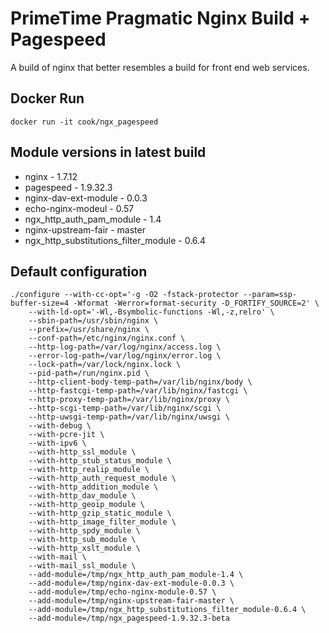 # PrimeTime Pragmatic Nginx Build + Pagespeed

A build of nginx that better resembles a build for front end web services.

## Docker Run

	docker run -it cook/ngx_pagespeed
	
## Module versions in latest build

- nginx - 1.7.12
- pagespeed - 1.9.32.3
- nginx-dav-ext-module - 0.0.3
- echo-nginx-modeul - 0.57
- ngx_http_auth_pam_module - 1.4
- nginx-upstream-fair - master
- ngx_http_substitutions_filter_module - 0.6.4

## Default configuration

    ./configure --with-cc-opt='-g -O2 -fstack-protector --param=ssp-buffer-size=4 -Wformat -Werror=format-security -D_FORTIFY_SOURCE=2' \
        --with-ld-opt='-Wl,-Bsymbolic-functions -Wl,-z,relro' \
        --sbin-path=/usr/sbin/nginx \
        --prefix=/usr/share/nginx \
        --conf-path=/etc/nginx/nginx.conf \
        --http-log-path=/var/log/nginx/access.log \
        --error-log-path=/var/log/nginx/error.log \
        --lock-path=/var/lock/nginx.lock \
        --pid-path=/run/nginx.pid \
        --http-client-body-temp-path=/var/lib/nginx/body \
        --http-fastcgi-temp-path=/var/lib/nginx/fastcgi \
        --http-proxy-temp-path=/var/lib/nginx/proxy \
        --http-scgi-temp-path=/var/lib/nginx/scgi \
        --http-uwsgi-temp-path=/var/lib/nginx/uwsgi \
        --with-debug \
        --with-pcre-jit \
        --with-ipv6 \
        --with-http_ssl_module \
        --with-http_stub_status_module \
        --with-http_realip_module \
        --with-http_auth_request_module \
        --with-http_addition_module \
        --with-http_dav_module \
        --with-http_geoip_module \
        --with-http_gzip_static_module \
        --with-http_image_filter_module \
        --with-http_spdy_module \
        --with-http_sub_module \
        --with-http_xslt_module \
        --with-mail \
        --with-mail_ssl_module \
        --add-module=/tmp/ngx_http_auth_pam_module-1.4 \
        --add-module=/tmp/nginx-dav-ext-module-0.0.3 \
        --add-module=/tmp/echo-nginx-module-0.57 \
        --add-module=/tmp/nginx-upstream-fair-master \
        --add-module=/tmp/ngx_http_substitutions_filter_module-0.6.4 \
        --add-module=/tmp/ngx_pagespeed-1.9.32.3-beta
